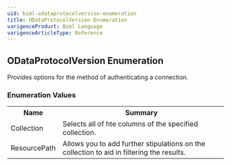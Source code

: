 ```yaml
---
uid: biml-odataprotocolversion-enumeration
title: ODataProtocolVersion Enumeration
varigenceProduct: Biml Language
varigenceArticleType: Reference
---
```


## ODataProtocolVersion Enumeration<div class="LanguageSummary"><div class ="SummaryItem">Provides options for the method of authenticating a connection.</div></div><div class="EnumValueGroup">### Enumeration Values<table id="EnumValue" class="MemberList"><tbody><tr><th class="MemberNameColumnHeader">Name</th><th class="MemberSummaryColumnHeader">Summary</th></tr><tr class="cd0"><td class="MemberName">Collection</td><td class="MemberSummary"><div class ="SummaryItem">Selects all of hte columns of the specified collection.</div> </td></tr><tr class="cd1"><td class="MemberName">ResourcePath</td><td class="MemberSummary"><div class ="SummaryItem">Allows you to add further stipulations on the collection to aid in filtering the results.</div> </td></tr></tbody></table></div>